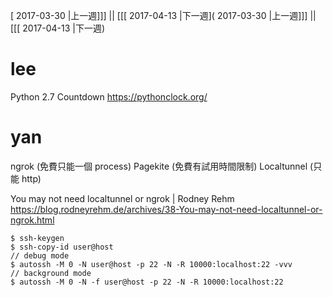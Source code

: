 [ 2017-03-30 |上一週]]] || [[[ 2017-04-13 |下一週]( 2017-03-30 |上一週]]] || [[[ 2017-04-13 |下一週)



# lee

Python 2.7 Countdown
<https://pythonclock.org/>

# yan

ngrok (免費只能一個 process)
Pagekite (免費有試用時間限制)
Localtunnel (只能 http)

You may not need localtunnel or ngrok | Rodney Rehm
https://blog.rodneyrehm.de/archives/38-You-may-not-need-localtunnel-or-ngrok.html

```
$ ssh-keygen
$ ssh-copy-id user@host
// debug mode
$ autossh -M 0 -N user@host -p 22 -N -R 10000:localhost:22 -vvv
// background mode
$ autossh -M 0 -N -f user@host -p 22 -N -R 10000:localhost:22
```